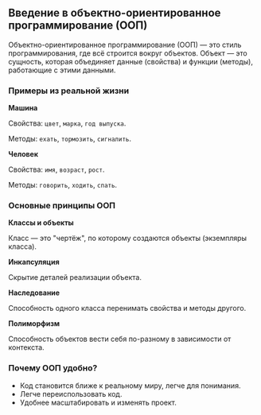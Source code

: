 ## Введение в объектно-ориентированное программирование (ООП)

Объектно-ориентированное программирование (ООП) — это стиль программирования, где всё строится вокруг объектов. Объект — это сущность, которая объединяет данные (свойства) и функции (методы), работающие с этими данными.

### Примеры из реальной жизни

**Машина**

Свойства: `цвет`, `марка`, `год выпуска`.

Методы: `ехать`, `тормозить`, `сигналить`.

**Человек**

Свойства: `имя`, `возраст`, `рост`.

Методы: `говорить`, `ходить`, `спать`.

### Основные принципы ООП

**Классы и объекты** 

Класс — это "чертёж", по которому создаются объекты (экземпляры класса).

**Инкапсуляция** 

Скрытие деталей реализации объекта.

**Наследование**

Способность одного класса перенимать свойства и методы другого.

**Полиморфизм**

Способность объектов вести себя по-разному в зависимости от контекста.

### Почему ООП удобно?

- Код становится ближе к реальному миру, легче для понимания.
- Легче переиспользовать код.
- Удобнее масштабировать и изменять проект.